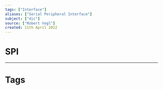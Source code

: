 ```yaml
---
tags: ["Interface"]
aliases: ["Serial Peripheral Interface"]
subject: ["dic"]
source: ["Robert Vogl"]
created: 11th April 2022
---
```


# SPI

---
# Tags
